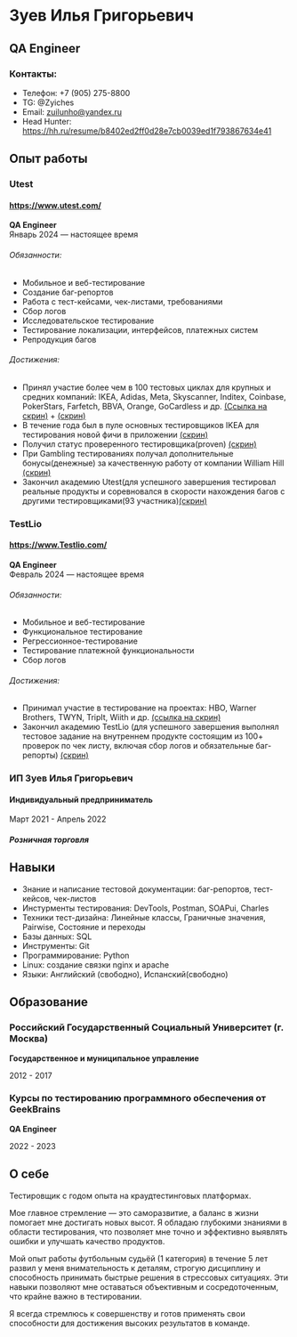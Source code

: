 # Зуев Илья Григорьевич
## QA Engineer


### Контакты:
- Телефон: +7 (905) 275-8800
- TG: @Zyiches 
- Email: zuilunho@yandex.ru
- Head Hunter: https://hh.ru/resume/b8402ed2ff0d28e7cb0039ed1f793867634e41

## Опыт работы
### Utest
#### https://www.utest.com/
**QA Engineer**  
Январь 2024 — настоящее время
###### Обязанности:
- Мобильное и веб-тестирование
- Cоздание баг-репортов
- Работа с тест-кейсами, чек-листами, требованиями
- Сбор логов
- Исследовательское тестирование
- Тестирование локализации, интерфейсов, платежных систем
- Репродукция багов
###### Достижения:
- Принял участие более чем в 100 тестовых циклах для крупных и средних компаний: IKEA, Adidas, Meta, Skyscanner, Inditex, Coinbase, PokerStars, Farfetch, BBVA, Orange, GoCardless и др. [(Ссылка на скрин)](https://drive.google.com/file/d/1XzRSZ3x2lcGSWpxwKsy7En0Y8zsJSQPi/view?usp=sharing) + [(скрин)](https://drive.google.com/file/d/1RQToNeRB0smHEoJBua_uMJyJhj9Wqg6J/view?usp=sharing)
- В течение года был в пуле основных тестировщиков IKEA для тестирования новой фичи в приложении [(скрин)](https://drive.google.com/file/d/1o7eyz0Ze6YGjrWUyX_fPT-pBwojHxVzc/view?usp=sharing)
- Получил статус проверенного тестировщика(proven) [(скрин)](https://drive.google.com/file/d/1XzRSZ3x2lcGSWpxwKsy7En0Y8zsJSQPi/view?usp=drive_link)
- При Gambling тестированиях получал дополнительные бонусы(денежные) за качественную работу от компании William Hill [(скрин)](https://docs.google.com/document/d/1rXVtrmEzcaH0hSX0br_XRrS-uX-o4JL_tMyhslOFLU4/edit?usp=sharing)
- Закончил академию Utest(для успешного завершения тестировал реальные продукты и соревновался в скорости нахождения багов с другими тестировщиками(93 участника)[(скрин)](https://drive.google.com/file/d/1dzHnyIMJZmh091X10skjH0MbiC6OmEbS/view?usp=sharing)


### TestLio
#### https://www.Testlio.com/ 
**QA Engineer**  
Февраль 2024 — настоящее время
###### Обязанности:
- Мобильное и веб-тестирование
- Функциональное тестирование
- Регрессионное-тестирование
- Тестирование платежной функциональности
- Сбор логов
###### Достижения:
- Принимал участие в тестирование на проектах: HBO, Warner Brothers, TWYN, TripIt, Wiith и др. [(ссылка на скрин)](https://docs.google.com/document/d/166SP6ZS6jZyufkcCGVBKZ0d2znz4HRnsQNIH8QuNl1U/edit?usp=sharing)
- Закончил академию TestLio (для успешного завершения выполнял тестовое задание на внутреннем продукте состоящим из 100+ проверок по чек листу, включая сбор логов и обязательные баг-репорты) [(скрин)](https://drive.google.com/file/d/1s7Ntg4pJ5L8552-xFTTm3bhZxALJugTs/view?usp=sharing)

### ИП Зуев Илья Григорьевич
#### Индивидуальный предприниматель 
Март 2021 - Апрель 2022
##### Розничная торговля


## Навыки
- Знание и написание тестовой документации: баг-репортов, тест-кейсов, чек-листов
- Инстурменты тестирования: DevTools, Postman, SOAPui, Charles
- Техники тест-дизайна: Линейные классы, Граничные значения, Pairwise, Состояние и переходы
- Базы данных: SQL
- Инструменты: Git
- Программирование: Python
- Linux: cоздание связки nginx и apache
- Языки: Английский (свободно), Испанский(свободно)

## Образование
### Российский Государственный Социальный Университет (г. Москва)
**Государственное и муниципальное управление** 

2012 - 2017

### Курсы по тестированию программного обеспечения от GeekBrains
**QA Engineer**

2022 - 2023





## О себе


Тестировщик с  годом  опыта на краудтестинговых платформах.

Мое главное стремление — это саморазвитие, а баланс в жизни помогает мне достигать новых высот. Я обладаю глубокими знаниями в области тестирования, что позволяет мне точно и эффективно выявлять ошибки и улучшать качество продуктов.

Мой опыт работы футбольным судьёй (1 категория) в течение 5 лет развил у меня внимательность к деталям, строгую дисциплину и способность принимать быстрые решения в стрессовых ситуациях. Эти навыки позволяют мне оставаться объективным и сосредоточенным, что крайне важно в тестировании.

Я всегда стремлюсь к совершенству и готов применять свои способности для достижения высоких результатов в команде.


